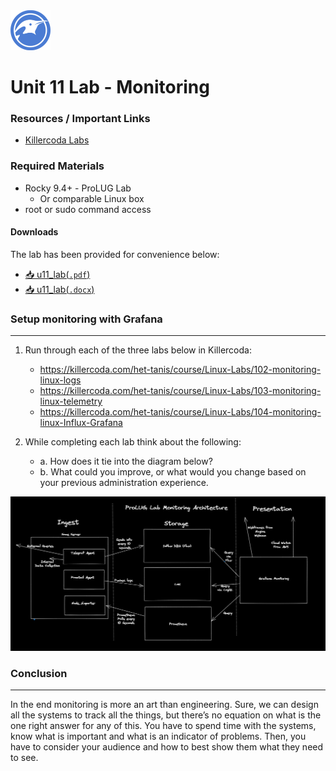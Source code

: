 <div class="flex-container">
        <img src="https://github.com/ProfessionalLinuxUsersGroup/img/blob/main/Assets/Logos/ProLUG_Round_Transparent_LOGO.png?raw=true" width="64" height="64"></img>
    <p>
        <h1>Unit 11 Lab - Monitoring</h1>
    </p>
</div>

### Resources / Important Links

- [Killercoda Labs](https://killercoda.com/learn)

### Required Materials

- Rocky 9.4+ - ProLUG Lab
  - Or comparable Linux box
- root or sudo command access

#### Downloads

The lab has been provided for convenience below:

- <a href="./assets/downloads/u11/u11_lab.pdf" target="_blank" download>📥 u11_lab(`.pdf`)</a>
- <a href="./assets/downloads/u11/u11_lab.docx" target="_blank" download>📥 u11_lab(`.docx`)</a>

### Setup monitoring with Grafana

---

1. Run through each of the three labs below in Killercoda:

   - <https://killercoda.com/het-tanis/course/Linux-Labs/102-monitoring-linux-logs>
   - <https://killercoda.com/het-tanis/course/Linux-Labs/103-monitoring-linux-telemetry>
   - <https://killercoda.com/het-tanis/course/Linux-Labs/104-monitoring-linux-Influx-Grafana>

2. While completing each lab think about the following:

   - a. How does it tie into the diagram below?
   - b. What could you improve, or what would you change based on your previous administration experience.

![Lab Monitoring Diagram](https://github.com/ProfessionalLinuxUsersGroup/img/blob/main/Assets/Dia/lma.png)

### Conclusion

---

In the end monitoring is more an art than engineering. Sure, we can design all the systems to track all
the things, but there’s no equation on what is the one right answer for any of this. You have to spend
time with the systems, know what is important and what is an indicator of problems. Then, you have to
consider your audience and how to best show them what they need to see.
